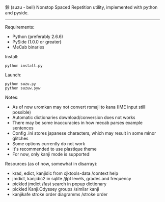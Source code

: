 鈴 (suzu - bell)
Nonstop Spaced Repetition utility, implemented with python and pyside.

---

Requirements:

* Python (preferably 2.6.6)
* PySide (1.0.0 or greater)
* MeCab binaries

Install:

	python install.py

Launch:

	python suzu.py
	python suzuw.pyw

Notes:

* As of now uromkan may not convert romaji to kana (IME input still possible)
* Automatic dictionaries download/conversion does not works
* There may be some inaccuracies in how mecab parses example sentences
* Config .ini stores japanese characters, which may result in some minor glitches
* Some options currently do not work
* It's recommended to use plastique theme
* For now, only kanji mode is supported

Resources (as of now, somewhat in disarray):

* krad, edict, kanjidic from cjktools-data		/context help
* jmdict, kanjidic2 in sqlite					/jlpt levels, grades and frequency
* pickled jmdict								/fast search in popup dictionary
* pickled Kanji.Odyssey groups					/similar kanji
* kanjikafe stroke order diagramms				/stroke order